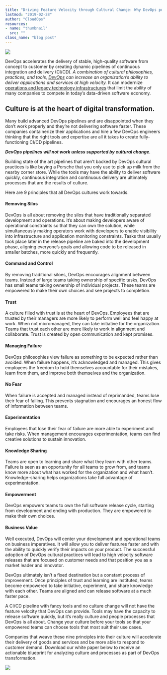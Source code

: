 ```yaml
---
title: "Driving Feature Velocity through Cultural Change: Why DevOps puts Mindset before Technology"
lastmod: "2019-02-28"
author: "CloudOps"
resources:
- name: "thumbnail"
  src: ""
class_name: "blog post"
---
```


<img src="/images/blog/post/DevOps-Culture.png" class="main-blog-image">

<p>DevOps accelerates the delivery of stable, high-quality software from concept to customer by creating dynamic pipelines of continuous integration and delivery (CI/CD). <em>A combination of cultural philosophies, practices, and tools, <a href="https://www.cloudops.com/2019/01/why-you-need-a-devops-transformation-to-survive/">DevOps</a> can increase an organization’s ability to deliver applications and services at high velocity. </em>It can modernize <a href="https://blogs.wsj.com/riskandcompliance/2018/12/05/businesses-predict-digital-transformation-to-be-biggest-risk-factors-in-2019/">operations and legacy technology infrastructures</a> that limit the ability of many companies to compete in today’s data-driven software economy.</p>

<h2>Culture is at the heart of digital transformation.</h2>

<p>Many build advanced DevOps pipelines and are disappointed when they don’t work properly and they’re not delivering software faster. These companies containerize their applications and hire a few DevOps engineers thinking that the right tools and expertise are all it takes to create fully-functioning CI/CD pipelines.</p>

<p><strong><em>DevOps pipelines will not work unless supported by cultural change.</em></strong></p>

<p>Building state of the art pipelines that aren’t backed by DevOps cultural practices is like buying a Porsche that you only use to pick up milk from the nearby corner store. While the tools may have the ability to deliver software quickly, continuous integration and continuous delivery are ultimately processes that are the results of culture.</p>

<p>Here are 9 principles that all DevOps cultures work towards.</p>

<h4>Removing Silos</h4>

<p>DevOps is all about removing the silos that have traditionally separated development and operations. It’s about making developers aware of operational constraints so that they can own the solution, while simultaneously making operators work with developers to enable visibility into infrastructure and application monitoring constraints. Tasks that usually took place later in the release pipeline are baked into the development phase, aligning everyone’s goals and allowing code to be released in smaller batches, more quickly and frequently.</p>

<h4>Command and Control</h4>

<p>By removing traditional siloes, DevOps encourages alignment between teams. Instead of large teams taking ownership of specific tasks, DevOps has small teams taking ownership of individual projects. These teams are empowered to make their own choices and see projects to completion.</p>

<h4>Trust</h4>

<p> A culture filled with trust is at the heart of DevOps. Employees that are trusted by their managers are more likely to perform well and feel happy at work. When not micromanaged, they can take initiative for the organization. Teams that trust each other are more likely to work in alignment and collaborate. Trust is created by open communication and kept promises.</p>

<h4>Managing Failure</h4>

<p>DevOps philosophies view failure as something to be expected rather than avoided. When failure happens, it’s acknowledged and managed. This gives employees the freedom to hold themselves accountable for their mistakes, learn from them, and improve both themselves and the organization.</p>

<h4>No Fear</h4>

<p>When failure is accepted and managed instead of reprimanded, teams lose their fear of failing. This prevents stagnation and encourages an honest flow of information between teams.</p>

<h4>Experimentation</h4>

<p>Employees that lose their fear of failure are more able to experiment and take risks. When management encourages experimentation, teams can find creative solutions to sustain innovation.</p>

<h4>Knowledge Sharing</h4>

<p>Teams are open to learning and share what they learn with other teams. Failure is seen as an opportunity for all teams to grow from, and teams know more about what has worked for the organization and what hasn’t. Knowledge-sharing helps organizations take full advantage of experimentation.</p>

<h4>Empowerment</h4>

<p>DevOps empowers teams to own the full software release cycle, starting from development and ending with production. They are empowered to make their own choices.</p>

<h4>Business Value</h4>

<p>Well executed, DevOps will center your development and operational teams on business imperatives. It will allow you to deliver features faster and with the ability to quickly verify their impacts on your product. The successful adoption of DevOps cultural practices will lead to high velocity software releases that are focused on customer needs and that position you as a market leader and innovator.</p>

<p>DevOps ultimately isn’t a fixed destination but a constant process of improvement. Once principles of trust and learning are instituted, teams become empowered to take initiative, experiment, and share knowledge with each other. Teams are aligned and can release software at a much faster pace.</p>

<p>A CI/CD pipeline with fancy tools and no culture change will not have the feature velocity that DevOps can provide. Tools may have the capacity to release software quickly, but it’s really culture and people processes that DevOps is all about. Change your culture before your tools so that your empowered teams can choose tools that most suit their use cases.</p>

<p>Companies that weave these nine principles into their culture will accelerate their delivery of goods and services and be more able to respond to customer demand. Download our white paper below to receive an actionable blueprint for analyzing culture and processes as part of DevOps transformation.</p>

<div class="row">
    <div class="col-xl-8 offset-xl-2 col-lg-10 offset-lg-1 col-md-10 offset-md-1 col-sm-12 col-xs-12 cta-image">
      <img src="/images/blog/cta/white-paper.jpeg">
    </div>
</div>